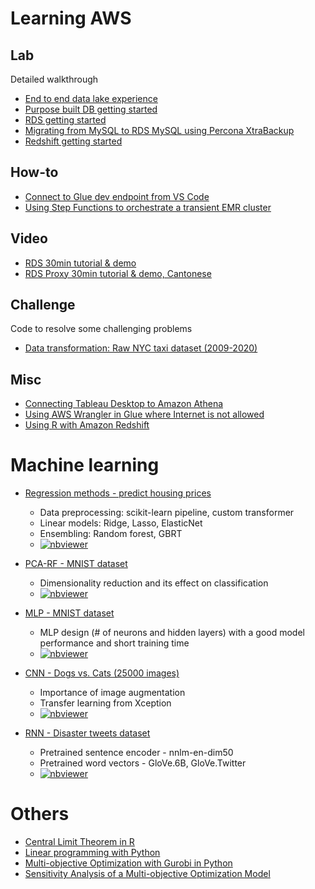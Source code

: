 # Learning AWS
## Lab
Detailed walkthrough
* [End to end data lake experience](hazelnut/data%20lake/)
* [Purpose built DB getting started](hazelnut/purpose_built_db/)
* [RDS getting started](hazelnut/rds/)
* [Migrating from MySQL to RDS MySQL using Percona XtraBackup](hazelnut/mysql-to-rds/)
* [Redshift getting started](hazelnut/redshift/)

## How-to
* [Connect to Glue dev endpoint from VS Code](howto/vscode-glue-dev-endpoint.md)
* [Using Step Functions to orchestrate a transient EMR cluster](howto/vscode-stepfunctions_emr/)

## Video
* [RDS 30min tutorial & demo](https://pages.awscloud.com/hk-rds.html)
* [RDS Proxy 30min tutorial & demo, Cantonese](https://hktw-resources.awscloud.com/aws-%E5%BB%A3%E6%9D%B1%E8%A9%B1%E5%AF%A6%E6%88%B0%E5%B7%A5%E4%BD%9C%E5%9D%8A/amazon-rds-proxy-%E7%B0%A1%E4%BB%8B%E5%8F%8A%E7%A4%BA%E7%AF%84)

## Challenge
Code to resolve some challenging problems
* [Data transformation: Raw NYC taxi dataset (2009-2020)](challenge/transform_nyctaxi/)

## Misc
* [Connecting Tableau Desktop to Amazon Athena](tableau_athena.md)
* [Using AWS Wrangler in Glue where Internet is not allowed](awswrangler_glue.md)
* [Using R with Amazon Redshift](using_R_with_Redshift.md)

# Machine learning
* [Regression methods - predict housing prices](NWU/Studying_regression_with_linear_and_ensembling_models.ipynb)
  * Data preprocessing: scikit-learn pipeline, custom transformer
  * Linear models: Ridge, Lasso, ElasticNet
  * Ensembling: Random forest, GBRT
  * [![nbviewer](https://raw.githubusercontent.com/jupyter/design/master/logos/Badges/nbviewer_badge.svg)](https://nbviewer.jupyter.org/github/corvuslee/public/blob/master/NWU/Studying_regression_with_linear_and_ensembling_models.ipynb)
  
* [PCA-RF - MNIST dataset](NWU/Studying_PCA-RF_classifier_with_the_MNIST_dataset.ipynb)
  * Dimensionality reduction and its effect on classification
  * [![nbviewer](https://raw.githubusercontent.com/jupyter/design/master/logos/Badges/nbviewer_badge.svg)](https://nbviewer.jupyter.org/github/corvuslee/public/blob/master/NWU/Studying_PCA-RF_classifier_with_the_MNIST_dataset.ipynb)

* [MLP - MNIST dataset](NWU/Studying_MLP_architectures_with_the_MNIST_dataset.ipynb)
  * MLP design (# of neurons and hidden layers) with a good model performance and short training time
  * [![nbviewer](https://raw.githubusercontent.com/jupyter/design/master/logos/Badges/nbviewer_badge.svg)](https://nbviewer.jupyter.org/github/corvuslee/public/blob/master/NWU/Studying_MLP_architectures_with_the_MNIST_dataset.ipynb)

* [CNN - Dogs vs. Cats (25000 images)](NWU/Studying_CNN_architectures_with_the_dogs_vs_cats_dataset.ipynb)
  * Importance of image augmentation
  * Transfer learning from Xception
  * [![nbviewer](https://raw.githubusercontent.com/jupyter/design/master/logos/Badges/nbviewer_badge.svg)](https://nbviewer.jupyter.org/github/corvuslee/public/blob/master/NWU/Studying_CNN_architectures_with_the_dogs_vs_cats_dataset.ipynb)

* [RNN - Disaster tweets dataset](NWU/Studying_architectures_for_NLP_with_disaster_tweets_dataset.ipynb)
  * Pretrained sentence encoder - nnlm-en-dim50
  * Pretrained word vectors - GloVe.6B, GloVe.Twitter
  * [![nbviewer](https://raw.githubusercontent.com/jupyter/design/master/logos/Badges/nbviewer_badge.svg)](https://nbviewer.jupyter.org/github/corvuslee/public/blob/master/NWU/Studying_architectures_for_NLP_with_disaster_tweets_dataset.ipynb)

# Others
* [Central Limit Theorem in R](R/central_limit_theorem.md)
* [Linear programming with Python](https://www.linkedin.com/pulse/linear-programming-python-siu-chung-corvus-lee/)
* [Multi-objective Optimization with Gurobi in Python](https://www.linkedin.com/pulse/multi-objective-optimization-gurobi-python-siu-chung-corvus-lee)
* [Sensitivity Analysis of a Multi-objective Optimization Model](https://www.linkedin.com/pulse/sensitivity-analysis-multi-objective-optimization-model-lee/)
